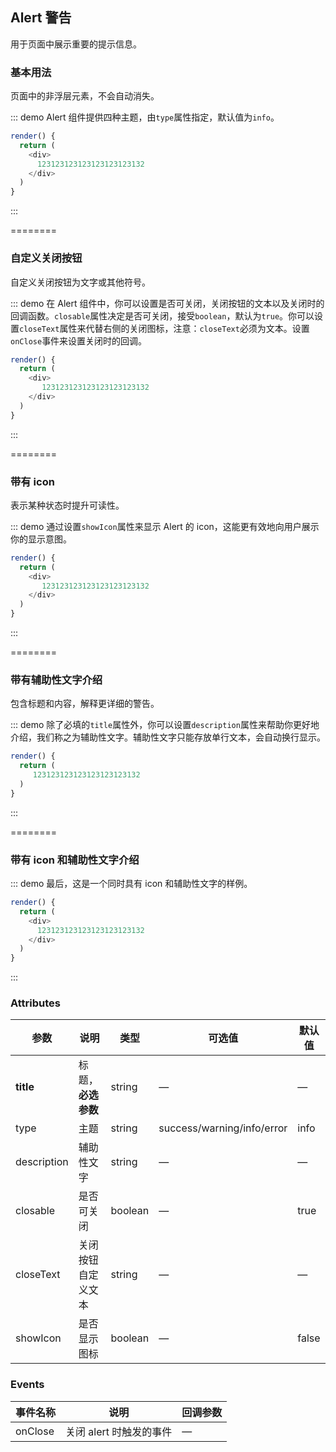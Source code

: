 ## Alert 警告

用于页面中展示重要的提示信息。

### 基本用法

页面中的非浮层元素，不会自动消失。

::: demo Alert 组件提供四种主题，由`type`属性指定，默认值为`info`。

```js
render() {
  return (
    <div>
      123123123123123123123132
    </div>
  )
}
```

:::

========

### 自定义关闭按钮

自定义关闭按钮为文字或其他符号。

::: demo 在 Alert 组件中，你可以设置是否可关闭，关闭按钮的文本以及关闭时的回调函数。`closable`属性决定是否可关闭，接受`boolean`，默认为`true`。你可以设置`closeText`属性来代替右侧的关闭图标，注意：`closeText`必须为文本。设置`onClose`事件来设置关闭时的回调。

```js
render() {
  return (
    <div>
       123123123123123123123132
    </div>
  )
}
```

:::

========

### 带有 icon

表示某种状态时提升可读性。

::: demo 通过设置`showIcon`属性来显示 Alert 的 icon，这能更有效地向用户展示你的显示意图。

```js
render() {
  return (
    <div>
       123123123123123123123132
    </div>
  )
}
```

:::

========

### 带有辅助性文字介绍

包含标题和内容，解释更详细的警告。

::: demo 除了必填的`title`属性外，你可以设置`description`属性来帮助你更好地介绍，我们称之为辅助性文字。辅助性文字只能存放单行文本，会自动换行显示。

```js
render() {
  return (
     123123123123123123123132
  )
}
```

:::

========

### 带有 icon 和辅助性文字介绍

::: demo 最后，这是一个同时具有 icon 和辅助性文字的样例。

```js
render() {
  return (
    <div>
      123123123123123123123132
    </div>
  )
}
```

:::

### Attributes

| 参数        | 说明               | 类型    | 可选值                     | 默认值 |
| ----------- | ------------------ | ------- | -------------------------- | ------ |
| **title**   | 标题，**必选参数** | string  | —                          | —      |
| type        | 主题               | string  | success/warning/info/error | info   |
| description | 辅助性文字         | string  | —                          | —      |
| closable    | 是否可关闭         | boolean | —                          | true   |
| closeText   | 关闭按钮自定义文本 | string  | —                          | —      |
| showIcon    | 是否显示图标       | boolean | —                          | false  |

### Events

| 事件名称 | 说明                    | 回调参数 |
| -------- | ----------------------- | -------- |
| onClose  | 关闭 alert 时触发的事件 | —        |

